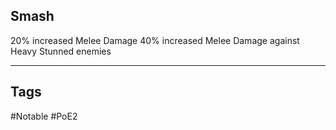 ## Smash
20% increased Melee Damage
40% increased Melee Damage against Heavy Stunned enemies

---
## Tags
#Notable
#PoE2

